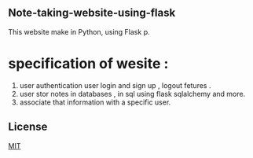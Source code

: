 ## Note-taking-website-using-flask
This website make in  Python, using  Flask p.
# specification of wesite : 
1. user authentication user login and sign up , logout fetures .
2. user stor notes in databases , in sql using flask sqlalchemy
 and more.  
3. associate that information with a specific user. 

## License
[MIT](https://choosealicense.com/licenses/mit/)
